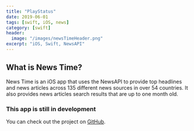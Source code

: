 ```yaml
---
title: "PlayStatus"
date: 2019-06-01
tags: [swift, iOS, news]
category: [swift]
header:
  image: "/images/newsTimeHeader.png"
excerpt: "iOS, Swift, NewsAPI"
---
```

## What is News Time?
News Time is an iOS app that uses the NewsAPI to provide top headlines and news articles across 135 different news sources in over 54 countries. It also provides news articles search results that are up to one month old.

### This app is still in development

You can check out the project on [GitHub](https://github.com/nbolar/news-time).
